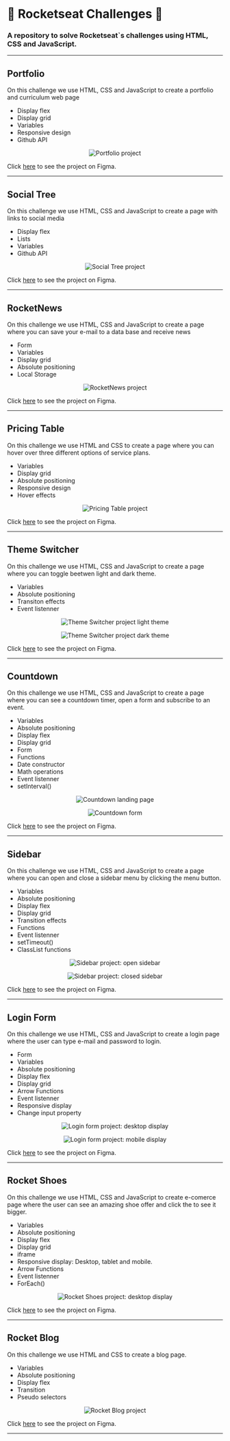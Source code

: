 <h1>🚀 Rocketseat Challenges 🚀</h1>
<h3>
A repository to solve Rocketseat`s challenges using HTML, CSS and JavaScript.
</h3>

<hr>

<h2>Portfolio</h2>
<p>On this challenge we use HTML, CSS and JavaScript to create a portfolio and curriculum web page</p>
<ul>
<li>Display flex</li>
<li>Display grid</li>
<li>Variables</li>
<li>Responsive design</li>
<li>Github API</li>
</ul>
<p align="center">
  <img alt="Portfolio project" src="./challenges-pics/portfolio-pic.png">
</p>
<p>Click <a href="https://www.figma.com/file/gDvQeSFni1g8lS0tj4BM8Y/Portfolio-%E2%80%A2-Desafio-Discover-(Copy)?type=design&node-id=0-1&t=NfiyX6RLGXRe2bpT-0" target="_blank">here</a> to see the project on Figma.</p>

<hr>

<h2>Social Tree</h2>
<p>On this challenge we use HTML, CSS and JavaScript to create a page with links to social media</p>
<ul>
<li>Display flex</li>
<li>Lists</li>
<li>Variables</li>
<li>Github API</li>
</ul>
<p align="center">
  <img alt="Social Tree project" src="./challenges-pics/social-tree-pic.png">
</p>
<p>Click <a href="https://www.figma.com/file/n4UQcRx6YLY1WVFXAPqfqM/Social-Tree-%E2%80%A2-Desafio-Discover-(Community)?type=design&node-id=113-4&t=NfiyX6RLGXRe2bpT-0" target="_blank">here</a> to see the project on Figma.</p>

<hr>

<h2>RocketNews</h2>
<p>On this challenge we use HTML, CSS and JavaScript to create a page where you can save your e-mail to a data base and receive news</p>
<ul>
<li>Form</li>
<li>Variables</li>
<li>Display grid</li>
<li>Absolute positioning</li>
<li>Local Storage</li>
</ul>
<p align="center">
  <img alt="RocketNews project" src="./challenges-pics/RocketNews.png">
</p>
<p>Click <a href="https://www.figma.com/file/seX4TAPQ4BK2Jg2ixFdGOK/RocketNews-%E2%80%A2-Desafio-Discover-(Community)-(Copy)?type=design&t=cqEIYc369KgkGwsj-0" target="_blank">here</a> to see the project on Figma.</p>

<hr>

<h2>Pricing Table</h2>
<p>On this challenge we use HTML and CSS to create a page where you can hover over three different options of service plans.</p>
<ul>
<li>Variables</li>
<li>Display grid</li>
<li>Absolute positioning</li>
<li>Responsive design</li>
<li>Hover effects</li>
</ul>
<p align="center">
  <img alt="Pricing Table project" src="./challenges-pics/PricingTable.png">
</p>
<p>Click <a href="https://www.figma.com/file/wIB8DOXT70X0ABy5RuyGES/Pricing-Table-%E2%80%A2-Desafio-Discover-(Community)-(Copy)?type=design&node-id=203-68&t=cqEIYc369KgkGwsj-0" target="_blank">here</a> to see the project on Figma.</p>

<hr>

<h2>Theme Switcher</h2>
<p>On this challenge we use HTML, CSS and JavaScript to create a page where you can toggle beetwen light and dark theme.</p>
<ul>
<li>Variables</li>
<li>Absolute positioning</li>
<li>Transiton effects</li>
<li>Event listenner</li>
</ul>
<p align="center">
  <img alt="Theme Switcher project light theme" src="./challenges-pics/LightTheme.png">
</p>
<p align="center">
  <img alt="Theme Switcher project dark theme" src="./challenges-pics/DarkTheme.png">
</p>
<p>Click <a href="https://www.figma.com/file/WMxNPZzs4xaqDWA89dbcAD/Theme-Switcher-%E2%80%A2-Desafio-Discover-(Community)-(Copy)?type=design&node-id=302-12&t=XGdyJKau8v3qfKAV-0" target="_blank">here</a> to see the project on Figma.</p>

<hr>

<h2>Countdown</h2>
<p>On this challenge we use HTML, CSS and JavaScript to create a page where you can see a countdown timer, open a form and subscribe to an event.</p>
<ul>
<li>Variables</li>
<li>Absolute positioning</li>
<li>Display flex</li>
<li>Display grid</li>
<li>Form</li>
<li>Functions</li>
<li>Date constructor</li>
<li>Math operations</li>
<li>Event listenner</li>
<li>setInterval()</li>
</ul>
<p align="center">
  <img alt="Countdown landing page" src="./challenges-pics/Countdown.png">
</p>
<p align="center">
  <img alt="Countdown form" src="./challenges-pics/CountdownForm.png">
</p>
<p>Click <a href="https://www.figma.com/file/QmyVeqicFdQvB9h6pso8PB/Countdown-%E2%80%A2-Desafio-Discover-(Community)-(Copy)?type=design&node-id=0-1&t=tcs5sMeDsOMEoyc7-0" target="_blank">here</a> to see the project on Figma.</p>

<hr>

<h2>Sidebar</h2>
<p>On this challenge we use HTML, CSS and JavaScript to create a page where you can open and close a sidebar menu by clicking the menu button.</p>
<ul>
<li>Variables</li>
<li>Absolute positioning</li>
<li>Display flex</li>
<li>Display grid</li>
<li>Transition effects</li>
<li>Functions</li>
<li>Event listenner</li>
<li>setTimeout()</li>
<li>ClassList functions</li>
</ul>
<p align="center">
  <img alt="Sidebar project: open sidebar" src="./challenges-pics/SidebarOpen.png">
</p>
<p align="center">
  <img alt="Sidebar project: closed sidebar" src="./challenges-pics/SidebarClose.png">
</p>
<p>Click <a href="https://www.figma.com/file/XpKYVpQ4HvdgZomdYyuzAM/Sidebar-%E2%80%A2-Desafio-Discover-(Community)-(Copy)?type=design&node-id=1-2&t=1hcw07gpoPUUjZdF-0" target="_blank">here</a> to see the project on Figma.</p>

<hr>

<h2>Login Form</h2>
<p>On this challenge we use HTML, CSS and JavaScript to create a login page where the user can type e-mail and password to login.</p>
<ul>
<li>Form</li>
<li>Variables</li>
<li>Absolute positioning</li>
<li>Display flex</li>
<li>Display grid</li>
<li>Arrow Functions</li>
<li>Event listenner</li>
<li>Responsive display</li>
<li>Change input property</li>
</ul>
<p align="center">
  <img alt="Login form project: desktop display" src="./challenges-pics/LoginForm.png">
</p>
<p align="center">
  <img alt="Login form project: mobile display" src="./challenges-pics/LoginForm-mobile.png">
</p>
<p>Click <a href="https://www.figma.com/file/JGif6EpVwrzgc0PsF9R21D/Login-Form-%E2%80%A2-Desafio-Discover-(Community)-(Copy)?type=design&node-id=222-63&t=ptZfBzsM8lkbENcf-0" target="_blank">here</a> to see the project on Figma.</p>

<hr>

<h2>Rocket Shoes</h2>
<p>On this challenge we use HTML, CSS and JavaScript to create e-comerce page where the user can see an amazing shoe offer and click the to see it bigger.</p>
<ul>
<li>Variables</li>
<li>Absolute positioning</li>
<li>Display flex</li>
<li>Display grid</li>
<li>iframe</li>
<li>Responsive display: Desktop, tablet and mobile.</li>
<li>Arrow Functions</li>
<li>Event listenner</li>
<li>ForEach()</li>
</ul>
<p align="center">
  <img alt="Rocket Shoes project: desktop display" src="./challenges-pics/RocketShoes.png">
</p>
<p>Click <a href="https://www.figma.com/file/djTzJdtHNOuYnLj5aSHcML/RocketShoes-%E2%80%A2-Desafio-Discover-(Community)-(Copy)?type=design&node-id=0-1&t=O7h0IuMfdzhZiO3A-0" target="_blank">here</a> to see the project on Figma.</p>

<hr>

<h2>Rocket Blog</h2>
<p>On this challenge we use HTML and CSS to create a blog page.</p>
<ul>
<li>Variables</li>
<li>Absolute positioning</li>
<li>Display flex</li>
<li>Transition</li>
<li>Pseudo selectors</li>
</ul>
<p align="center">
  <img alt="Rocket Blog project" src="./challenges-pics/RocketBlog.png">
</p>
<p>Click <a href="https://www.figma.com/file/rbs2gY9kzlsojXuyyFs367/RocketBlog-%E2%80%A2-Desafio-Discover-(Community)-(Copy)?type=design&node-id=312-152&mode=design&t=afl17qb79SSaH1eA-0" target="_blank">here</a> to see the project on Figma.</p>

<hr>
